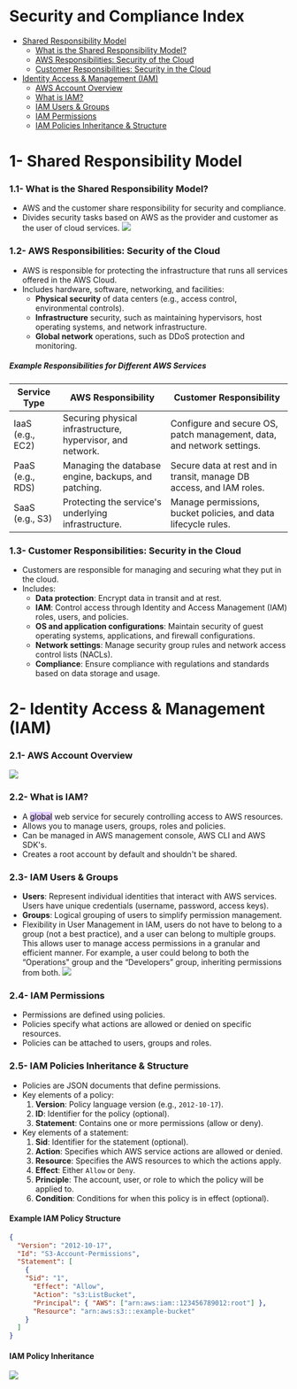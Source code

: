 # Security and Compliance Index 
- [Shared Responsibility Model](#1--shared-responsibility-model) 
	- [What is the Shared Responsibility Model?](#11-what-is-the-shared-responsibility-model) 
	- [AWS Responsibilities: Security of the Cloud](#12-aws-responsibilities-security-of-the-cloud) 
	- [Customer Responsibilities: Security in the Cloud](#13-customer-responsibilities-security-in-the-cloud)
- [Identity Access & Management (IAM)](#1--identity-access--management-iam)
    - [AWS Account Overview](#11--aws-account-overview)
    - [What is IAM?](#12--what-is-iam)
	- [IAM Users & Groups](#13--iam-users--groups)
	- [IAM Permissions](#14--iam-permissions)
	- [IAM Policies Inheritance & Structure](#15--iam-policies-inheritance--structure)
# 1- Shared Responsibility Model
### 1.1- What is the Shared Responsibility Model?
- AWS and the customer share responsibility for security and compliance.
- Divides security tasks based on AWS as the provider and customer as the user of cloud services.
  ![](https://i.imgur.com/ZQU9ZoZ.png)
### 1.2- AWS Responsibilities: Security of the Cloud
- AWS is responsible for protecting the infrastructure that runs all services offered in the AWS Cloud.
- Includes hardware, software, networking, and facilities:
    - **Physical security** of data centers (e.g., access control, environmental controls).
    - **Infrastructure** security, such as maintaining hypervisors, host operating systems, and network infrastructure.
    - **Global network** operations, such as DDoS protection and monitoring.
##### Example Responsibilities for Different AWS Services

| Service Type     | AWS Responsibility                                         | Customer Responsibility                                                |
| ---------------- | ---------------------------------------------------------- | ---------------------------------------------------------------------- |
| IaaS (e.g., EC2) | Securing physical infrastructure, hypervisor, and network. | Configure and secure OS, patch management, data, and network settings. |
| PaaS (e.g., RDS) | Managing the database engine, backups, and patching.       | Secure data at rest and in transit, manage DB access, and IAM roles.   |
| SaaS (e.g., S3)  | Protecting the service's underlying infrastructure.        | Manage permissions, bucket policies, and data lifecycle rules.         |
### 1.3- Customer Responsibilities: Security in the Cloud
- Customers are responsible for managing and securing what they put in the cloud.
- Includes:
    - **Data protection**: Encrypt data in transit and at rest.
    - **IAM**: Control access through Identity and Access Management (IAM) roles, users, and policies.
    - **OS and application configurations**: Maintain security of guest operating systems, applications, and firewall configurations.
    - **Network settings**: Manage security group rules and network access control lists (NACLs).
    - **Compliance**: Ensure compliance with regulations and standards based on data storage and usage.
# 2- Identity Access & Management (IAM)
### 2.1- AWS Account Overview 
![](https://i.imgur.com/9fPwt5W.png)
### 2.2- What is IAM?
- A <mark style="background: #D2B3FFA6;">global</mark> web service for securely controlling access to AWS resources.
- Allows you to manage users, groups, roles and policies.
- Can be managed in AWS management console, AWS CLI and AWS SDK's.
- Creates a root account by default and shouldn't be shared. 
### 2.3- IAM Users & Groups
- **Users**: Represent individual identities that interact with AWS services. Users have unique credentials (username, password, access keys).
- **Groups**: Logical grouping of users to simplify permission management. 
- Flexibility in User Management in IAM, users do not have to belong to a group (not a best practice), and a user can belong to multiple groups. This allows user to manage access permissions in a granular and efficient manner. For example, a user could belong to both the “Operations" group and the “Developers” group, inheriting permissions from both.
![](https://i.imgur.com/Njrat83.png)

### 2.4- IAM Permissions
- Permissions are defined using policies.
- Policies specify what actions are allowed or denied on specific resources.
- Policies can be attached to users, groups and roles.
### 2.5- IAM Policies Inheritance & Structure
- Policies are JSON documents that define permissions.
- Key elements of a policy:
    1. **Version**: Policy language version (e.g., `2012-10-17`).
    2. **ID**: Identifier for the policy (optional).
    3. **Statement**: Contains one or more permissions (allow or deny).
- Key elements of a statement:
    1. **Sid**: Identifier for the statement (optional).
    2. **Action**: Specifies which AWS service actions are allowed or denied.
    3. **Resource**: Specifies the AWS resources to which the actions apply.
    4. **Effect**: Either `Allow` or `Deny`.
    5. **Principle**: The account, user, or role to which the policy will be applied to.
    6. **Condition**: Conditions for when this policy is in effect (optional).
#### Example IAM Policy Structure 

```json
{
  "Version": "2012-10-17",
  "Id": "S3-Account-Permissions",
  "Statement": [
    {
   	"Sid": "1",
      "Effect": "Allow",
      "Action": "s3:ListBucket",
      "Principal": { "AWS": ["arn:aws:iam::123456789012:root"] },
      "Resource": "arn:aws:s3:::example-bucket"
    }
  ]
}
```
#### IAM Policy Inheritance 
![](https://i.imgur.com/MSfQFxn.png)
